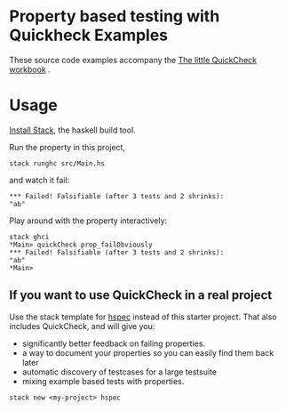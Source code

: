 # Property based testing with Quickheck Examples

These source code examples accompany the 
[The little QuickCheck
workbook](https://leanpub.com/quickcheckworkbook/) .

# Usage 

[Install Stack](https://github.com/commercialhaskell/stack), the haskell
build tool.

Run the property in this project,

```
stack runghc src/Main.hs 
```

and watch it fail:

```
*** Failed! Falsifiable (after 3 tests and 2 shrinks):    
"ab"
```

Play around with the property interactively:

```
stack ghci
*Main> quickCheck prop_failObviously 
*** Failed! Falsifiable (after 3 tests and 2 shrinks):    
"ab"
*Main> 
```

## If you want to use QuickCheck in a real project

Use the stack template for [hspec](http://hspec.github.io/) instead of
this starter project. That also includes QuickCheck, and
will give you:

- significantly better feedback on failing properties.
- a way to document your properties so you can easily find them back
later
- automatic discovery of testcases for a large testsuite
- mixing example based tests with properties.

```{bash}
stack new <my-project> hspec
``` 
